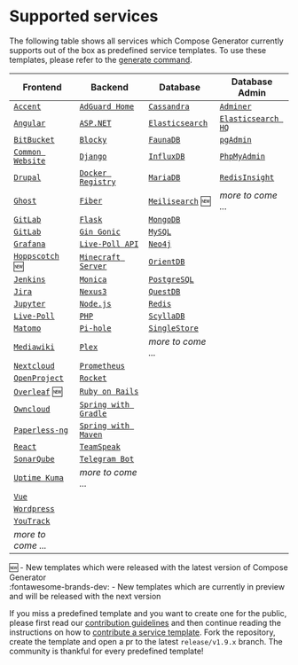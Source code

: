 # Supported services

The following table shows all services which Compose Generator currently supports out of the box as predefined service templates. To use these templates, please refer to the [generate command](../usage/generate).

| Frontend                                                                                                                                                        | Backend                                                                                                                                                              | Database                                                                                                                                                      | Database Admin                                                                                                                                                   |
| --------------------------------------------------------------------------------------------------------------------------------------------------------------- | -------------------------------------------------------------------------------------------------------------------------------------------------------------------- | ------------------------------------------------------------------------------------------------------------------------------------------------------------- | ---------------------------------------------------------------------------------------------------------------------------------------------------------------- |
| [`Accent`](https://github.com/compose-generator/compose-generator/tree/release/v1.9.x/predefined-services/frontend/accent)                                      | [`AdGuard Home`](https://github.com/compose-generator/compose-generator/tree/release/v1.9.x/predefined-services/backend/adguard-home)                                | [`Cassandra`](https://github.com/compose-generator/compose-generator/tree/release/v1.9.x/predefined-services/database/cassandra)                              | [`Adminer`](https://github.com/compose-generator/compose-generator/tree/release/v1.9.x/predefined-services/db-admin/adminer)                                     |
| [`Angular`](https://github.com/compose-generator/compose-generator/tree/release/v1.9.x/predefined-services/frontend/angular)                                    | [`ASP.NET`](https://github.com/compose-generator/compose-generator/tree/release/v1.9.x/predefined-services/backend/aspnet)                                           | [`Elasticsearch`](https://github.com/compose-generator/compose-generator/tree/release/v1.9.x/predefined-services/database/elasticsearch)                      | [`Elasticsearch HQ`](https://github.com/compose-generator/compose-generator/tree/release/v1.9.x/predefined-services/db-admin/elasticsearch-hq)                   |
| [`BitBucket`](https://github.com/compose-generator/compose-generator/tree/release/v1.9.x/predefined-services/frontend/bitbucket)                                | [`Blocky`](https://github.com/compose-generator/compose-generator/tree/release/v1.9.x/predefined-services/backend/blocky)                                            | [`FaunaDB`](https://github.com/compose-generator/compose-generator/tree/release/v1.9.x/predefined-services/database/faunadb)                                  | [`pgAdmin`](https://github.com/compose-generator/compose-generator/tree/release/v1.9.x/predefined-services/db-admin/pgadmin)                                     |
| [`Common Website`](https://github.com/compose-generator/compose-generator/tree/release/v1.9.x/predefined-services/frontend/common-website)                      | [`Django`](https://github.com/compose-generator/compose-generator/tree/release/v1.9.x/predefined-services/backend/django)                                            | [`InfluxDB`](https://github.com/compose-generator/compose-generator/tree/release/v1.9.x/predefined-services/database/influxdb)                                | [`PhpMyAdmin`](https://github.com/compose-generator/compose-generator/tree/release/v1.9.x/predefined-services/db-admin/phpmyadmin)                               |
| [`Drupal`](https://github.com/compose-generator/compose-generator/tree/release/v1.9.x/predefined-services/frontend/drupal)                                      | [`Docker Registry`](https://github.com/compose-generator/compose-generator/tree/release/v1.9.x/predefined-services/backend/docker-registry)                          | [`MariaDB`](https://github.com/compose-generator/compose-generator/tree/release/v1.9.x/predefined-services/database/mariadb)                                  | [`RedisInsight`](https://github.com/compose-generator/compose-generator/tree/release/v1.9.x/predefined-services/db-admin/redis-insight)                          |
| [`Ghost`](https://github.com/compose-generator/compose-generator/tree/release/v1.9.x/predefined-services/frontend/ghost)                                        | [`Fiber`](https://github.com/compose-generator/compose-generator/tree/release/v1.9.x/predefined-services/backend/fiber)                                              | [`Meilisearch`](https://github.com/compose-generator/compose-generator/tree/release/v1.9.x/predefined-services/database/meilisearch) :new:                    | *more to come ...*                                                                                                                                               |
| [`GitLab`](https://github.com/compose-generator/compose-generator/tree/release/v1.9.x/predefined-services/frontend/gitlab)                                      | [`Flask`](https://github.com/compose-generator/compose-generator/tree/release/v1.9.x/predefined-services/backend/flask)                                              | [`MongoDB`](https://github.com/compose-generator/compose-generator/tree/release/v1.9.x/predefined-services/database/mongodb)                                  |                                                                                                                                                                  |
| [`GitLab`](https://github.com/compose-generator/compose-generator/tree/release/v1.9.x/predefined-services/frontend/gitlab)                                      | [`Gin Gonic`](https://github.com/compose-generator/compose-generator/tree/release/v1.9.x/predefined-services/backend/gin)                                            | [`MySQL`](https://github.com/compose-generator/compose-generator/tree/release/v1.9.x/predefined-services/database/mysql)                                      |                                                                                                                                                                  |
| [`Grafana`](https://github.com/compose-generator/compose-generator/tree/release/v1.9.x/predefined-services/frontend/grafana)                                    | [`Live-Poll API`](https://github.com/compose-generator/compose-generator/tree/release/v1.9.x/predefined-services/backend/live-poll-api)                              | [`Neo4j`](https://github.com/compose-generator/compose-generator/tree/release/v1.9.x/predefined-services/database/neo4j)                                      |                                                                                                                                                                  |
| [`Hoppscotch`](https://github.com/compose-generator/compose-generator/tree/release/v1.9.x/predefined-services/frontend/hoppscotch) :new:                        | [`Minecraft Server`](https://github.com/compose-generator/compose-generator/tree/release/v1.9.x/predefined-services/backend/minecraft-server)                        | [`OrientDB`](https://github.com/compose-generator/compose-generator/tree/release/v1.9.x/predefined-services/database/orientdb)                                |                                                                                                                                                                  |
| [`Jenkins`](https://github.com/compose-generator/compose-generator/tree/release/v1.9.x/predefined-services/frontend/jenkins)                                    | [`Monica`](https://github.com/compose-generator/compose-generator/tree/release/v1.9.x/predefined-services/backend/monica)                                            | [`PostgreSQL`](https://github.com/compose-generator/compose-generator/tree/release/v1.9.x/predefined-services/database/postgres)                              |                                                                                                                                                                  |
| [`Jira`](https://github.com/compose-generator/compose-generator/tree/release/v1.9.x/predefined-services/frontend/jira)                                          | [`Nexus3`](https://github.com/compose-generator/compose-generator/tree/release/v1.9.x/predefined-services/backend/nexus)                                             | [`QuestDB`](https://github.com/compose-generator/compose-generator/tree/release/v1.9.x/predefined-services/database/questdb)                                  |                                                                                                                                                                  |
| [`Jupyter`](https://github.com/compose-generator/compose-generator/tree/release/v1.9.x/predefined-services/frontend/jupyter)                                    | [`Node.js`](https://github.com/compose-generator/compose-generator/tree/release/v1.9.x/predefined-services/backend/node)                                             | [`Redis`](https://github.com/compose-generator/compose-generator/tree/release/v1.9.x/predefined-services/database/redis)                                      |                                                                                                                                                                  |
| [`Live-Poll`](https://github.com/compose-generator/compose-generator/tree/release/v1.9.x/predefined-services/frontend/live-poll)                                | [`PHP`](https://github.com/compose-generator/compose-generator/tree/release/v1.9.x/predefined-services/backend/php)                                                  | [`ScyllaDB`](https://github.com/compose-generator/compose-generator/tree/release/v1.9.x/predefined-services/database/scylladb)                                |                                                                                                                                                                  |
| [`Matomo`](https://github.com/compose-generator/compose-generator/tree/release/v1.9.x/predefined-services/frontend/matomo)                                      | [`Pi-hole`](https://github.com/compose-generator/compose-generator/tree/release/v1.9.x/predefined-services/backend/pi-hole)                                          | [`SingleStore`](https://github.com/compose-generator/compose-generator/tree/release/v1.9.x/predefined-services/database/singlestore)                          |                                                                                                                                                                  |
| [`Mediawiki`](https://github.com/compose-generator/compose-generator/tree/release/v1.9.x/predefined-services/frontend/mediawiki)                                | [`Plex`](https://github.com/compose-generator/compose-generator/tree/release/v1.9.x/predefined-services/backend/plex)                                                | *more to come ...*                                                                                                                                            |                                                                                                                                                                  |
| [`Nextcloud`](https://github.com/compose-generator/compose-generator/tree/release/v1.9.x/predefined-services/frontend/nextcloud)                                | [`Prometheus`](https://github.com/compose-generator/compose-generator/tree/release/v1.9.x/predefined-services/backend/prometheus)                                    |                                                                                                                                                               |                                                                                                                                                                  |
| [`OpenProject`](https://github.com/compose-generator/compose-generator/tree/release/v1.9.x/predefined-services/frontend/openproject)                            | [`Rocket`](https://github.com/compose-generator/compose-generator/tree/release/v1.9.x/predefined-services/backend/rocket)                                            |                                                                                                                                                               |                                                                                                                                                                  |
| [`Overleaf`](https://github.com/compose-generator/compose-generator/tree/release/v1.9.x/predefined-services/frontend/overleaf) :new:                            | [`Ruby on Rails`](https://github.com/compose-generator/compose-generator/tree/release/v1.9.x/predefined-services/backend/rails)                                      |                                                                                                                                                               |                                                                                                                                                                  |
| [`Owncloud`](https://github.com/compose-generator/compose-generator/tree/release/v1.9.x/predefined-services/frontend/owncloud)                                  | [`Spring with Gradle`](https://github.com/compose-generator/compose-generator/tree/release/v1.9.x/predefined-services/backend/spring-gradle)                         |                                                                                                                                                               |                                                                                                                                                                  |
| [`Paperless-ng`](https://github.com/compose-generator/compose-generator/tree/release/v1.9.x/predefined-services/frontend/paperless-ng)                          | [`Spring with Maven`](https://github.com/compose-generator/compose-generator/tree/release/v1.9.x/predefined-services/backend/spring-maven)                           |                                                                                                                                                               |                                                                                                                                                                  |
| [`React`](https://github.com/compose-generator/compose-generator/tree/release/v1.9.x/predefined-services/frontend/react)                                        | [`TeamSpeak`](https://github.com/compose-generator/compose-generator/tree/release/v1.9.x/predefined-services/backend/teamspeak)                                      |                                                                                                                                                               |                                                                                                                                                                  |
| [`SonarQube`](https://github.com/compose-generator/compose-generator/tree/release/v1.9.x/predefined-services/frontend/sonarqube)                                | [`Telegram Bot`](https://github.com/compose-generator/compose-generator/tree/release/v1.9.x/predefined-services/backend/telegram-bot)                                |                                                                                                                                                               |                                                                                                                                                                  |
| [`Uptime Kuma`](https://github.com/compose-generator/compose-generator/tree/release/v1.9.x/predefined-services/frontend/uptime-kuma)                            | *more to come ...*                                                                                                                                                   |                                                                                                                                                               |                                                                                                                                                                  |
| [`Vue`](https://github.com/compose-generator/compose-generator/tree/release/v1.9.x/predefined-services/frontend/vue)                                            |                                                                                                                                                                      |                                                                                                                                                               |                                                                                                                                                                  |
| [`Wordpress`](https://github.com/compose-generator/compose-generator/tree/release/v1.9.x/predefined-services/frontend/wordpress)                                |                                                                                                                                                                      |                                                                                                                                                               |                                                                                                                                                                  |
| [`YouTrack`](https://github.com/compose-generator/compose-generator/tree/release/v1.9.x/predefined-services/frontend/youtrack)                                  |                                                                                                                                                                      |                                                                                                                                                               |                                                                                                                                                                  |
| *more to come ...*                                                                                                                                              |                                                                                                                                                                      |                                                                                                                                                               |                                                                                                                                                                  |

:new: - New templates which were released with the latest version of Compose Generator <br>
:fontawesome-brands-dev: - New templates which are currently in preview and will be released with the next version

If you miss a predefined template and you want to create one for the public, please first read our [contribution guidelines](../contributing) and then continue reading the instructions on how to [contribute a service template](https://github.com/compose-generator/compose-generator/blob/docs/supported-services-page/predefined-services/README.md). Fork the repository, create the template and open a pr to the latest `release/v1.9.x` branch. The community is thankful for every predefined template!
